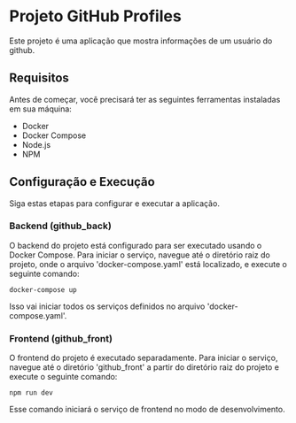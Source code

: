 # Projeto GitHub Profiles

Este projeto é uma aplicação que mostra informações de um usuário do github.

## Requisitos

Antes de começar, você precisará ter as seguintes ferramentas instaladas em sua máquina:

- Docker
- Docker Compose
- Node.js
- NPM

## Configuração e Execução

Siga estas etapas para configurar e executar a aplicação.

### Backend (github_back)

O backend do projeto está configurado para ser executado usando o Docker Compose. Para iniciar o serviço, navegue até o diretório raiz do projeto, onde o arquivo 'docker-compose.yaml' está localizado, e execute o seguinte comando:

```
docker-compose up
```

Isso vai iniciar todos os serviços definidos no arquivo 'docker-compose.yaml'.

### Frontend (github_front)

O frontend do projeto é executado separadamente. Para iniciar o serviço, navegue até o diretório 'github_front' a partir do diretório raiz do projeto e execute o seguinte comando:

```
npm run dev
```

Esse comando iniciará o serviço de frontend no modo de desenvolvimento.
